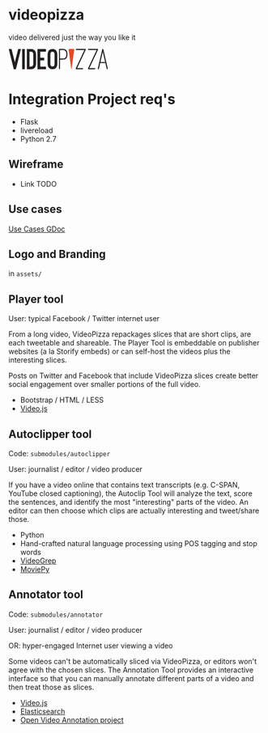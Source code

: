 # videopizza

video delivered just the way you like it

![videopizza](https://raw.githubusercontent.com/amontalenti/videopizza/master/assets/videopizza-logo.png)

# Integration Project req's

- Flask
- livereload
- Python 2.7

## Wireframe

- Link TODO

## Use cases

[Use Cases GDoc](https://docs.google.com/document/d/1kvWGFQ0miHO-LFh-mWiLq8OghXatsshenioPZdnQOs0/edit)

## Logo and Branding

in `assets/`

## Player tool

User: typical Facebook / Twitter internet user

From a long video, VideoPizza repackages slices that are short clips, are each
tweetable and shareable. The Player Tool is embeddable on publisher websites (a
la Storify embeds) or can self-host the videos plus the interesting slices.

Posts on Twitter and Facebook that include VideoPizza slices create better
social engagement over smaller portions of the full video.

- Bootstrap / HTML / LESS
- [Video.js](http://www.videojs.com/)

## Autoclipper tool

Code: `submodules/autoclipper`

User: journalist / editor / video producer

If you have a video online that contains text transcripts (e.g. C-SPAN, YouTube
closed captioning), the Autoclip Tool will analyze the text, score the
sentences, and identify the most "interesting" parts of the video. An editor
can then choose which clips are actually interesting and tweet/share those.

- Python
- Hand-crafted natural language processing using POS tagging and stop words
- [VideoGrep](https://github.com/antiboredom/videogrep)
- [MoviePy](http://zulko.github.io/moviepy/)

## Annotator tool

Code: `submodules/annotator`

User: journalist / editor / video producer

OR: hyper-engaged Internet user viewing a video

Some videos can't be automatically sliced via VideoPizza, or editors won't
agree with the chosen slices. The Annotation Tool provides an interactive
interface so that you can manually annotate different parts of a video and
then treat those as slices.

- [Video.js](http://www.videojs.com/)
- [Elasticsearch](http://www.elasticsearch.com/)
- [Open Video Annotation project](http://www.openvideoannotation.org/)
